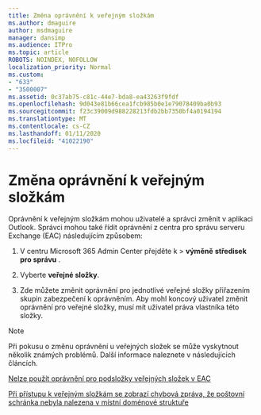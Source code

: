 ```yaml
---
title: Změna oprávnění k veřejným složkám
ms.author: dmaguire
author: msdmaguire
manager: dansimp
ms.audience: ITPro
ms.topic: article
ROBOTS: NOINDEX, NOFOLLOW
localization_priority: Normal
ms.custom:
- "633"
- "3500007"
ms.assetid: 0c37ab75-c81c-44e7-bda8-ea43263f9fdf
ms.openlocfilehash: 9d043e81b66cea1fcb985b0e1e79078409ba0b93
ms.sourcegitcommit: f23c39009d988228213fdb2bb7350bf4a0194194
ms.translationtype: MT
ms.contentlocale: cs-CZ
ms.lasthandoff: 01/11/2020
ms.locfileid: "41022190"
---
```

# <a name="changing-public-folder-permissions"></a>Změna oprávnění k veřejným složkám

Oprávnění k veřejným složkám mohou uživatelé a správci změnit v aplikaci Outlook. Správci mohou také řídit oprávnění z centra pro správu serveru Exchange (EAC) následujícím způsobem:
  
1. V centru Microsoft 365 Admin Center přejděte k \> **výměně** **středisek pro správu** .

2. Vyberte **veřejné složky**.

3. Zde můžete změnit oprávnění pro jednotlivé veřejné složky přiřazením skupin zabezpečení k oprávněním. Aby mohl koncový uživatel změnit oprávnění pro veřejné složky, musí mít uživatel práva vlastníka této složky.

> [!NOTE]
> Při pokusu o změnu oprávnění u veřejných složek se může vyskytnout několik známých problémů. Další informace naleznete v následujících článcích.
>
> [Nelze použít oprávnění pro podsložky veřejných složek v EAC](https://docs.microsoft.com/exchange/troubleshoot/public-folders/can%E2%80%99t-apply-permissions-public-folder-subfolders)
>
> [Při přístupu k veřejným složkám se zobrazí chybová zpráva, že poštovní schránka nebyla nalezena v místní doménové struktuře](https://docs.microsoft.com/exchange/troubleshoot/public-folders/mailbox-not-found-local-forest-public-folder)
